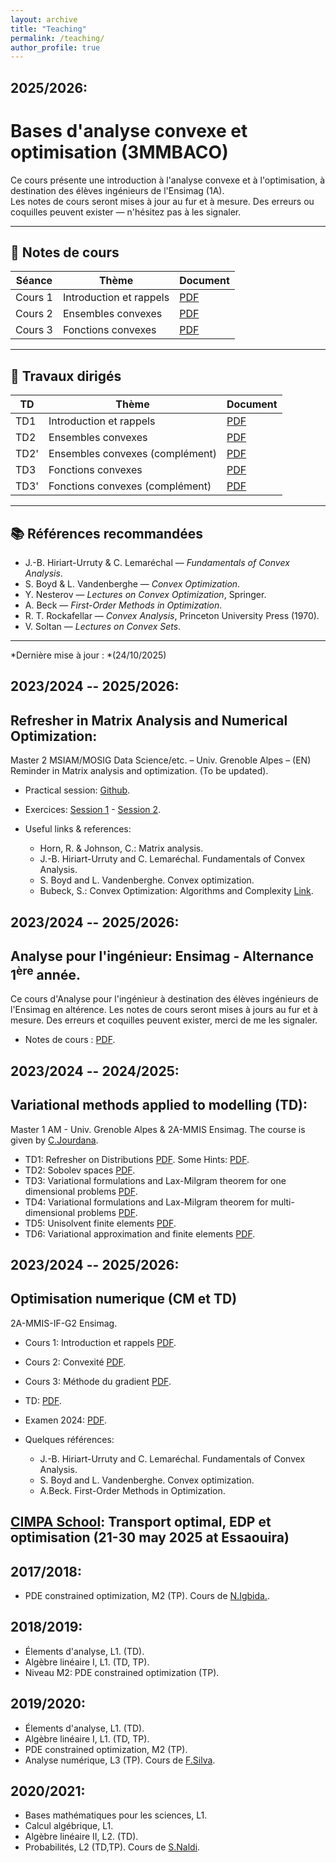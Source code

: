 ```yaml
---
layout: archive
title: "Teaching"
permalink: /teaching/
author_profile: true
---
```


2025/2026:
----------

# Bases d'analyse convexe et optimisation (3MMBACO)

Ce cours présente une introduction à l'analyse convexe et à l'optimisation, à destination des élèves ingénieurs de l'Ensimag (1A).  
Les notes de cours seront mises à jour au fur et à mesure. Des erreurs ou coquilles peuvent exister — n'hésitez pas à les signaler.

---

## 📘 Notes de cours

| Séance | Thème | Document |
|-------|-------|----------|
| Cours 1 | Introduction et rappels | [PDF](https://enhamza.github.io/files/BACO/chapitre1.pdf) |
| Cours 2 | Ensembles convexes | [PDF](https://enhamza.github.io/files/BACO/chapitre2.pdf) |
| Cours 3 | Fonctions convexes | [PDF](https://enhamza.github.io/files/BACO/chapitre3.pdf) |

---

## 📝 Travaux dirigés

| TD | Thème | Document |
|----|-------|----------|
| TD1 | Introduction et rappels | [PDF](https://enhamza.github.io/files/BACO/TD1.pdf) |
| TD2 | Ensembles convexes | [PDF](https://enhamza.github.io/files/BACO/TD2.pdf) |
| TD2' | Ensembles convexes (complément) | [PDF](https://enhamza.github.io/files/BACO/TD2bis.pdf) |
| TD3 | Fonctions convexes | [PDF](https://enhamza.github.io/files/BACO/TD3.pdf) |
| TD3' | Fonctions convexes (complément) | [PDF](https://enhamza.github.io/files/BACO/TD3bis.pdf) |

---

## 📚 Références recommandées

- J.-B. Hiriart-Urruty & C. Lemaréchal — *Fundamentals of Convex Analysis*.
- S. Boyd & L. Vandenberghe — *Convex Optimization*.
- Y. Nesterov — *Lectures on Convex Optimization*, Springer.
- A. Beck — *First-Order Methods in Optimization*.
- R. T. Rockafellar — *Convex Analysis*, Princeton University Press (1970).
- V. Soltan — *Lectures on Convex Sets*.

---

*Dernière mise à jour : *(24/10/2025)


 
2023/2024 -- 2025/2026:
----------
## Refresher in Matrix Analysis and Numerical Optimization: 
Master 2 MSIAM/MOSIG Data Science/etc. – Univ. Grenoble Alpes – (EN)
Reminder in Matrix analysis and optimization. (To be updated).

* Practical session: [Github](https://github.com/enhamza/refresher).
* Exercices: [Session 1](https://enhamza.github.io/files/Matrix_analysis.pdf) - [Session 2](https://enhamza.github.io/files/Optim.pdf).
* Useful links & references:
  
  	- Horn, R. & Johnson, C.: Matrix analysis.
  	- J.-B. Hiriart-Urruty and C. Lemaréchal. Fundamentals of Convex Analysis.
  	- S. Boyd and L. Vandenberghe. Convex optimization.
  	- Bubeck, S.: Convex Optimization: Algorithms and Complexity [Link](https://arxiv.org/pdf/1405.4980).

2023/2024 -- 2025/2026:
----------
## Analyse pour l'ingénieur: Ensimag - Alternance $1^\text{ère}$ année.
Ce cours d'Analyse pour l'ingénieur à destination des élèves ingénieurs de l'Ensimag en altérence. Les notes de cours seront mises à jours au fur et à mesure. Des erreurs et coquilles peuvent exister, merci de me les signaler.

* Notes de cours : [PDF](https://enhamza.github.io/files/Main.pdf).

2023/2024 -- 2024/2025:
----------
## Variational methods applied to modelling (TD): 
Master 1 AM - Univ. Grenoble Alpes & 2A-MMIS Ensimag.
The course is given by [C.Jourdana](https://membres-ljk.imag.fr/Clement.Jourdana/index.html).
* TD1: Refresher on Distributions [PDF](https://enhamza.github.io/files/VM/td1.pdf). Some Hints: [PDF](https://enhamza.github.io/files/VM/td1_hints.pdf).
* TD2: Sobolev spaces [PDF](https://enhamza.github.io/files/VM/td2.pdf).
* TD3: Variational formulations and Lax-Milgram theorem for one dimensional problems [PDF](https://enhamza.github.io/files/VM/td3.pdf).
* TD4: Variational formulations and Lax-Milgram theorem for multi-dimensional problems [PDF](https://enhamza.github.io/files/VM/td4.pdf).
* TD5: Unisolvent finite elements [PDF](https://enhamza.github.io/files/VM/td5.pdf).
* TD6: Variational approximation and finite elements [PDF](https://enhamza.github.io/files/VM/td6.pdf).

2023/2024 -- 2025/2026:
----------
## Optimisation numerique (CM et TD)
2A-MMIS-IF-G2 Ensimag.

* Cours 1: Introduction et rappels [PDF](https://enhamza.github.io/files/TD1.pdf).
* Cours 2: Convexité [PDF](https://enhamza.github.io/files/CM2_cvx.pdf).
* Cours 3: Méthode du gradient [PDF](https://enhamza.github.io/files/CM_DG.pdf).
* TD: [PDF](https://enhamza.github.io/files/TD-optim.pdf).
* Examen 2024: [PDF](https://enhamza.github.io/files/Exam-S1-2024.pdf).

* Quelques références:
  
  	- J.-B. Hiriart-Urruty and C. Lemaréchal. Fundamentals of Convex Analysis.
  	- S. Boyd and L. Vandenberghe. Convex optimization.
  	- A.Beck. First-Order Methods in Optimization.

## [CIMPA School](https://cimpa.este.ovh): Transport optimal, EDP et optimisation (21-30 may 2025 at Essaouira)
2017/2018:
---------
* PDE constrained optimization, M2 (TP). Cours de [N.Igbida.](https://www.unilim.fr/pages_perso/noureddine.igbida/).


2018/2019:
----------
	
* Élements d'analyse, L1. (TD).
* Algèbre linéaire I, L1. (TD, TP).
* Niveau M2: PDE constrained optimization (TP).

2019/2020:
---------

* Élements d'analyse, L1. (TD).
* Algèbre linéaire I, L1. (TD, TP).
* PDE constrained optimization, M2 (TP).
* Analyse numérique, L3 (TP). Cours de [F.Silva](https://www.unilim.fr/pages_perso/francisco.silva/).

2020/2021:
----------

* Bases mathématiques pour les sciences, L1.
* Calcul algébrique, L1.
* Algèbre linéaire II, L2. (TD).
* Probabilités, L2 (TD,TP). Cours de [S.Naldi](https://www.unilim.fr/pages_perso/simone.naldi/).

